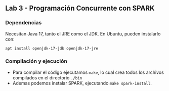 ## Lab 3 - Programación Concurrente con SPARK

### Dependencias

Necesitan Java 17, tanto el JRE como el JDK. En Ubuntu, pueden instalarlo con:

```bash
apt install openjdk-17-jdk openjdk-17-jre
```

### Compilación y ejecución

- Para compilar el código ejecutamos `make`, lo cual crea todos los archivos compilados en el directorio `./bin`
- Ademas podemos instalar SPARK, ejecutando `make spark-install`.
